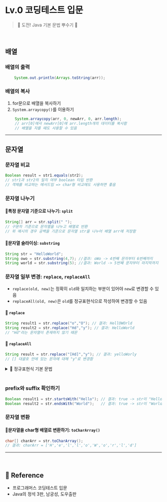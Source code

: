 # Lv.0 코딩테스트 입문
> 🐣 도전! Java 기본 문법 뿌수기 🐣

<br>

## 배열  
### 배열의 출력
```Java
    System.out.println(Arrays.toString(arr));
```
### 배열의 복사
1. for문으로 배열을 복사하기
2. `System.arraycopy()`를 이용하기
   ```Java
    System.arraycopy(arr, 0, newArr, 0, arr.length);
    // arr[0]에서 newArr[0]에 arr.length개의 데이터를 복사함
    // 배열을 자를 때도 사용할 수 있음
    ```

----
## 문자열
### 문자열 비교
```Java
Boolean result = str1.equals(str2); 
// str1과 str2의 일치 여부 boolean 타입 반환
// 객체를 비교하는 메서드임 => char형 비교에도 사용하면 좋음
```
### 문자열 나누기
#### 🔸특정 문자열 기준으로 나누기: `split`
```Java
String[] arr = str.split(" ");
// 구분자 기준으로 문자열을 나누고 배열로 반환
// 위 예시의 경우 공백을 기준으로 문자열 str을 나누어 배열 arr에 저장함
```
#### 🔸문자열 슬라이싱: `substring`
```Java
String str = "HelloWorld";
String owo = str.substring(4,7); //결과: oWo -> 4번째 문자부터 6번째까지
String world = str.substring(5); //결과: World -> 5번째 문자부터 마지막까지
```

### 문자열 일부 변경: `replace`, `replaceAll`
- `replace(old, new)`는 정확히 `old`와 일치하는 부분이 있어야 `new`로 변경할 수 있음
- `replaceAll(old, new)`은 `old`를 정규표현식으로 작성하여 변경할 수 있음
#### 🔸 `replace`
```Java
String result1 = str.replace("o","O"); // 결과: HellOWOrld
String result2 = str.replace("Hd","y"); // 결과: HelloWorld
// "Hd"라는 문자열이 존재하지 않기 때문
```
#### 🔸 `replaceAll`
```Java
String result = str.replace("[Hd]","y"); // 결과: yelloWorly
// [] 대괄호 안에 있는 문자에 대해 "y"로 변경함
```
<details>
<summary>🤔 정규표현식 기본 문법</summary>

- `.` : 임의의 한 문자
- `[]` : 괄호 안에 포함된 문자 중 하나
- `[^]` : 괄호 안에 포함되지 않은 문자 중 하나
- `*` : 앞의 문자가 0개 이상 반복되는 패턴
- `+` : 앞의 문자가 1개 이상 반복되는 패턴
- `?` : 앞의 문자가 0개 또는 1개 존재하는 패턴
- `|` : or 연산을 수행하는 패턴
- `()` : 그룹을 지정하는 패턴

</details>
<br>

### prefix와 suffix 확인하기
```Java
Boolean result1 = str.startsWith("Hello"); // 결과: true -> str이 "Hello"로 시작하는가?
Boolean result2 = str.endsWith("World");   // 결과: true -> str이 "World"로 끝나는가?
```

### 문자열 변환
#### 🔸문자열을 char형 배열로 변환하기: `toCharArray()`
```Java
char[] charArr = str.toCharArray();
// 결과: charArr = ['H','e','l','l','o','W','o','r','l','d']
```
----

<br>

## 📕 Reference
- 프로그래머스 코딩테스트 입문
- Java의 정석 3판, 남궁성, 도우출판